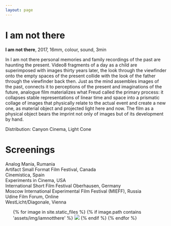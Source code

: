 ```yaml
---
layout: page
---
```


# I am not there

<strong><b>I am not there</b></strong>, 2017, 16mm, colour, sound, 3min <br>

In I am not there personal memories and family recordings of the past are haunting the present. Video8 fragments of a day as a child are superimposed with images thirty years later, the look through the viewfinder onto the empty spaces of the present collide with the look of the father through the viewfinder back then. Just as the mind assembles images of the past, connects it to perceptions of the present and imaginations of the future, analogue film materializes what Freud called the primary process: it collapses stable representations of linear time and space into a prismatic collage of images that physically relate to the actual event and create a new one, as material object and projected light here and now. The film as a physical object bears the imprint not only of images but of its development by hand.

Distribution: Canyon Cinema, Light Cone

# Screenings

Analog Mania, Rumania<br>
Artifact Small Format Film Festival, Canada<br>
Cinemistica, Spain<br>
Experiments in Cinema, USA<br>
International Short Film Festival Oberhausen, Germany<br>
Moscow International Experimental Film Festival (MIEFF), Russia<br>
Udine Film Forum, Online<br>
WestLicht/Diagonale, Vienna<br>


<ul>
{% for image in site.static_files %}
    {% if image.path contains 'assets/img/iamnotthere' %}
<img src="{{ image.path }}"/>
    {% endif %}
{% endfor %}
</ul>